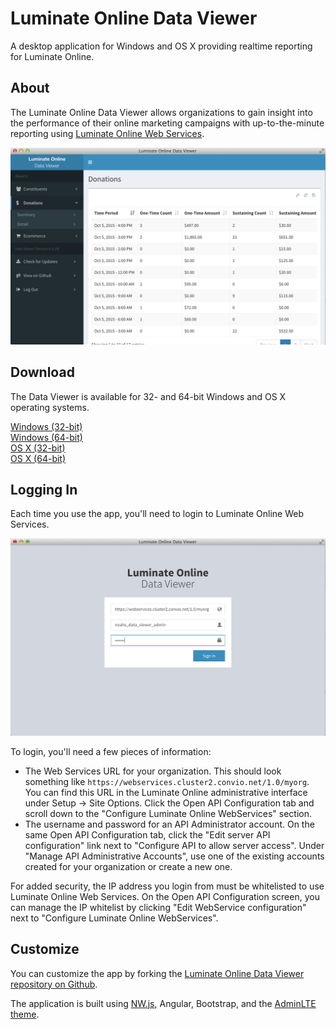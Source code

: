 Luminate Online Data Viewer
===========================

A desktop application for Windows and OS X providing realtime reporting for Luminate Online.

About
--------

The Luminate Online Data Viewer allows organizations to gain insight into the performance of 
their online marketing campaigns with up-to-the-minute reporting using 
[Luminate Online Web Services](http://open.convio.com/webservices/).

![Example Donations Report](screenshot-donation-report.png)

Download
--------

The Data Viewer is available for 32- and 64-bit Windows and OS X operating systems.

[Windows (32-bit)](https://github.com/convio/luminate-online-data-viewer/raw/master/download/win32.zip)  
[Windows (64-bit)](https://github.com/convio/luminate-online-data-viewer/raw/master/download/win64.zip)  
[OS X (32-bit)](https://github.com/convio/luminate-online-data-viewer/raw/master/download/osx32.zip)  
[OS X (64-bit)](https://github.com/convio/luminate-online-data-viewer/raw/master/download/osx64.zip)

Logging In
----------

Each time you use the app, you'll need to login to Luminate Online Web Services.

![Login Screen](screenshot-login.png)

To login, you'll need a few pieces of information:

* The Web Services URL for your organization. This should look something like `https://webservices.cluster2.convio.net/1.0/myorg`. You can find this URL in the Luminate Online administrative interface under Setup -> Site Options. Click the Open API Configuration tab and scroll down to the "Configure Luminate Online WebServices" section.
* The username and password for an API Administrator account. On the same Open API Configuration tab, click the "Edit server API configuration" link next to "Configure API to allow server access". Under "Manage API Administrative Accounts", use one of the existing accounts created for your organization or create a new one.

For added security, the IP address you login from must be whitelisted to use Luminate Online Web Services. On the Open API Configuration screen, you can manage the IP whitelist by clicking "Edit WebService configuration" next to "Configure Luminate Online WebServices".

Customize
---------

You can customize the app by forking the [Luminate Online Data Viewer repository on Github](https://github.com/convio/luminate-online-data-viewer).

The application is built using [NW.js](http://nwjs.io/), Angular, Bootstrap, and the [AdminLTE theme](https://github.com/almasaeed2010/AdminLTE).